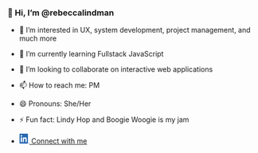 ### 👋 Hi, I’m @rebeccalindman
- 👀 I’m interested in UX, system development, project management, and much more
- 🌱 I’m currently learning Fullstack JavaScript
- 💞️ I’m looking to collaborate on interactive web applications
- 📫 How to reach me: PM
- 😄 Pronouns: She/Her
- ⚡ Fun fact: Lindy Hop and Boogie Woogie is my jam

- <a styling="color: black" href="https://www.linkedin.com/in/rebecca-lindman/"><img src="./in-logo/LI-In-Bug.png" width="20" height="20" alt="LinkedIn" /> Connect with me </a>

<!---
rebeccalindman/rebeccalindman is a ✨ special ✨ repository because its `README.md` (this file) appears on your GitHub profile.
You can click the Preview link to take a look at your changes.
--->
